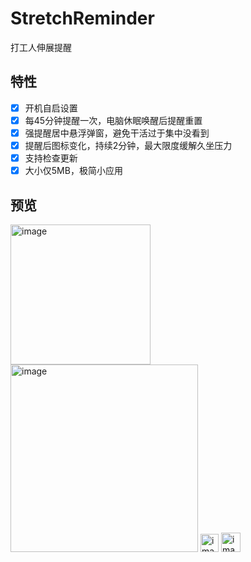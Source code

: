 # StretchReminder
打工人伸展提醒

## 特性
- [x] 开机自启设置
- [x] 每45分钟提醒一次，电脑休眠唤醒后提醒重置
- [x] 强提醒居中悬浮弹窗，避免干活过于集中没看到
- [x] 提醒后图标变化，持续2分钟，最大限度缓解久坐压力
- [x] 支持检查更新
- [x] 大小仅5MB，极简小应用

## 预览
<img width="224" alt="image" src="https://github.com/user-attachments/assets/928dcab5-9d93-4d71-93d6-2c0c58d15bf7" />
<img width="300" alt="image" src="https://github.com/user-attachments/assets/c810f9be-da9b-42e1-9ca1-d2ccca024623" />
<img width="29" alt="image" src="https://github.com/user-attachments/assets/d308e535-41a6-43ee-8938-5c45358de75c" />
<img width="31" alt="image" src="https://github.com/user-attachments/assets/6e0f5c4b-6fac-4879-b170-67017cd4f7bf" />



